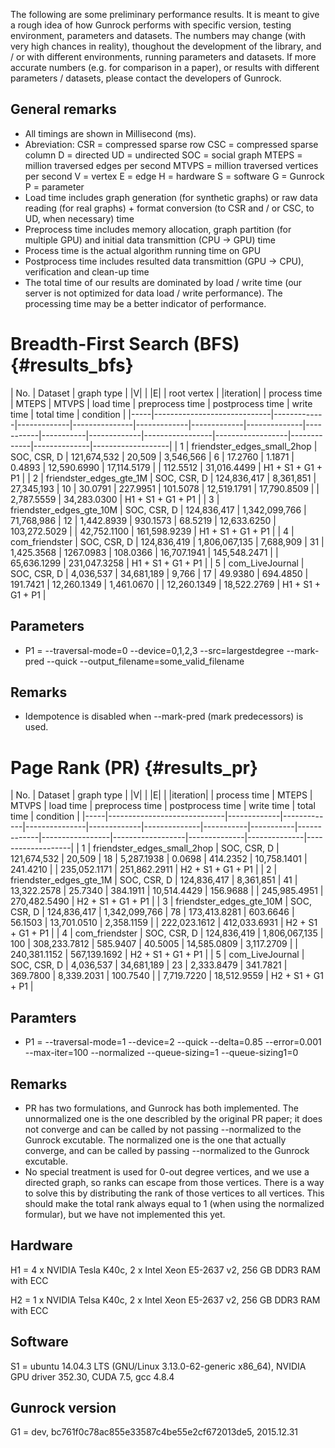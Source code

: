 The following are some preliminary performance results. It is meant to give a rough idea 
of how Gunrock performs with specific version, testing environment, parameters 
and datasets. The numbers may change (with very high chances in reality), 
thoughout the development of the library, and / or with different environments,
running parameters and datasets. If more accurate numbers (e.g. for comparison 
in a paper), or results with different parameters / datasets, please contact
the developers of Gunrock.

General remarks
-----------------
- All timings are shown in Millisecond (ms).
- Abreviation:
  CSR   = compressed sparse row
  CSC   = compressed sparse column
  D     = directed
  UD    = undirected
  SOC   = social graph
  MTEPS = million traversed edges per second
  MTVPS = million traversed vertices per second
  V     = vertex
  E     = edge
  H     = hardware
  S     = software
  G     = Gunrock
  P     = parameter
- Load time includes graph generation (for synthetic graphs) or raw data reading
(for real graphs) + format conversion (to CSR and / or CSC, to UD, when necessary) time
- Preprocess time includes memory allocation, graph partition (for multiple GPU) and
initial data transmittion (CPU -> GPU) time
- Process time is the actual algorithm running time on GPU
- Postprocess time includes resulted data transmittion (GPU -> CPU), verification and
clean-up time
- The total time of our results are dominated by load / write time (our server 
is not optimized for data load / write performance). The processing time may be a better 
indicator of performance.

Breadth-First Search (BFS)                                {#results_bfs}
=================

| No. |          Dataset            |  graph type |     |V|     |      |E|      | root vertex | |iteration| | process time |   MTEPS   |   MTVPS   |  load time  | preprocess time | postprocess time |  write time |  total time  |     condition     |
|-----|-----------------------------|-------------|-------------|---------------|-------------|-------------|--------------|-----------|-----------|-------------|-----------------|------------------|-------------|--------------|-------------------|
|   1 | friendster_edges_small_2hop | SOC, CSR, D | 121,674,532 |        20,509 |   3,546,566 |           6 |      17.2760 |    1.1871 |    0.4893 | 12,590.6990 |     17,114.5179 |                  |    112.5512 |  31,016.4499 | H1 + S1 + G1 + P1 |
|   2 | friendster_edges_gte_1M     | SOC, CSR, D | 124,836,417 |     8,361,851 |  27,345,193 |          10 |      30.0791 |  227.9951 |  101.5078 | 12,519.1791 |     17,790.8509 |                  |  2,787.5559 |  34,283.0300 | H1 + S1 + G1 + P1 |
|   3 | friendster_edges_gte_10M    | SOC, CSR, D | 124,836,417 | 1,342,099,766 |  71,768,986 |          12 |   1,442.8939 |  930.1573 |   68.5219 | 12,633.6250 |    103,272.5029 |                  | 42,752.1100 | 161,598.9239 | H1 + S1 + G1 + P1 |
|   4 | com_friendster              | SOC, CSR, D | 124,836,419 | 1,806,067,135 |   7,688,909 |          31 |   1,425.3568 | 1267.0983 |  108.0366 | 16,707.1941 |    145,548.2471 |                  | 65,636.1299 | 231,047.3258 | H1 + S1 + G1 + P1 |
|   5 | com_LiveJournal             | SOC, CSR, D |   4,036,537 |    34,681,189 |       9,766 |          17 |      49.9380 |  694.4850 |  191.7421 | 12,260.1349 |      1,461.0670 |                  | 12,260.1349 |  18,522.2769 | H1 + S1 + G1 + P1 |

Parameters
-----------------
- P1 = --traversal-mode=0 --device=0,1,2,3 --src=largestdegree --mark-pred --quick --output_filename=some_valid_filename

Remarks
-----------------
- Idempotence is disabled when --mark-pred (mark predecessors) is used.


Page Rank (PR)                                           {#results_pr}
=================

| No. |          Dataset            |  graph type |     |V|     |      |E|      | |iteration| | process time |   MTEPS   |   MTVPS   |  load time  | preprocess time | postprocess time |  write time  |  total time  |     condition     |
|-----|-----------------------------|-------------|-------------|---------------|-------------|--------------|-----------|-----------|-------------|-----------------|------------------|--------------|--------------|-------------------|
|   1 | friendster_edges_small_2hop | SOC, CSR, D | 121,674,532 |        20,509 |          18 |   5,287.1938 |    0.0698 |  414.2352 | 10,758.1401 |        241.4210 |                  | 235,052.1171 | 251,862.2911 | H2 + S1 + G1 + P1 |
|   2 | friendster_edges_gte_1M     | SOC, CSR, D | 124,836,417 |     8,361,851 |          41 |  13,322.2578 |   25.7340 |  384.1911 | 10,514.4429 |        156.9688 |                  | 245,985.4951 | 270,482.5490 | H2 + S1 + G1 + P1 |
|   3 | friendster_edges_gte_10M    | SOC, CSR, D | 124,836,417 | 1,342,099,766 |          78 | 173,413.8281 |  603.6646 |   56.1503 | 13,701.0510 |      2,358.1159 |                  | 222,023.1612 | 412,033.6931 | H2 + S1 + G1 + P1 |
|   4 | com_friendster              | SOC, CSR, D | 124,836,419 | 1,806,067,135 |         100 | 308,233.7812 |  585.9407 |   40.5005 | 14,585.0809 |      3,117.2709 |                  | 240,381.1152 | 567,139.1692 | H2 + S1 + G1 + P1 |
|   5 | com_LiveJournal             | SOC, CSR, D |   4,036,537 |    34,681,189 |          23 |   2,333.8479 |  341.7821 |  369.7800 |  8,339.2031 |        100.7540 |                  |   7,719.7220 |  18,512.9559 | H2 + S1 + G1 + P1 |

Paramters
-----------------
- P1 = --traversal-mode=1 --device=2 --quick --delta=0.85 --error=0.001 --max-iter=100 --normalized --queue-sizing=1 --queue-sizing1=0

Remarks
-----------------
- PR has two formulations, and Gunrock has both implemented. The 
unnormalized one is the one describled by the original PR paper; 
it does not converge and can be called by not passing --normalized 
to the Gunrock excutable. The normalized one is the one that actually
converge, and can be called by passing --normalized to the Gunrock 
excutable.
- No special treatment is used for 0-out degree vertices, and we use
a directed graph, so ranks can escape from those vertices. There is a
way to solve this by distributing the rank of those vertices to all
vertices. This should make the total rank always equal to 1 (when using
the normalized formular), but we have not implemented this yet.

Hardware
-----------------
H1 = 4 x NVIDIA Tesla K40c, 2 x Intel Xeon E5-2637 v2, 256 GB DDR3 RAM with ECC

H2 = 1 x NVIDIA Telsa K40c, 2 x Intel Xeon E5-2637 v2, 256 GB DDR3 RAM with ECC

Software
-----------------
S1 = ubuntu 14.04.3 LTS (GNU/Linux 3.13.0-62-generic x86_64), NVIDIA GPU driver 352.30, CUDA 7.5, gcc 4.8.4

Gunrock version
-----------------
G1 = dev, bc761f0c78ac855e33587c4be55e2cf672013de5, 2015.12.31

